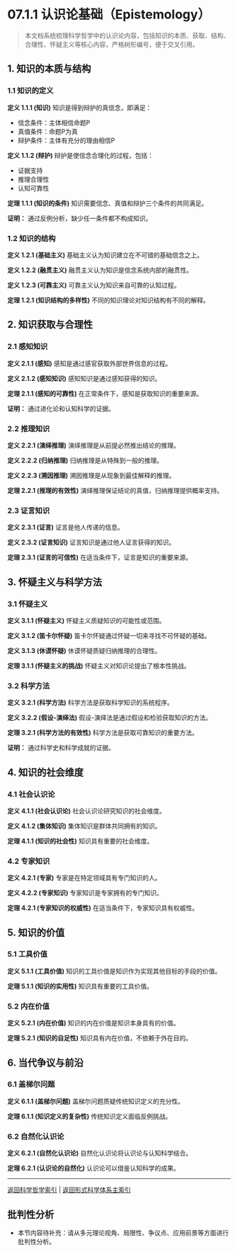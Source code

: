 # 07.1.1 认识论基础（Epistemology）

> 本文档系统梳理科学哲学中的认识论内容，包括知识的本质、获取、结构、合理性、怀疑主义等核心内容，严格树形编号，便于交叉引用。

## 1. 知识的本质与结构

### 1.1 知识的定义

**定义 1.1.1 (知识)**
知识是得到辩护的真信念，即满足：

- 信念条件：主体相信命题P
- 真值条件：命题P为真
- 辩护条件：主体有充分的理由相信P

**定义 1.1.2 (辩护)**
辩护是使信念合理化的过程，包括：

- 证据支持
- 推理合理性
- 认知可靠性

**定理 1.1.1 (知识的条件)**
知识需要信念、真值和辩护三个条件的共同满足。

**证明：** 通过反例分析，缺少任一条件都不构成知识。

### 1.2 知识的结构

**定义 1.2.1 (基础主义)**
基础主义认为知识建立在不可错的基础信念之上。

**定义 1.2.2 (融贯主义)**
融贯主义认为知识是信念系统内部的融贯性。

**定义 1.2.3 (可靠主义)**
可靠主义认为知识来自可靠的认知过程。

**定理 1.2.1 (知识结构的多样性)**
不同的知识理论对知识结构有不同的解释。

## 2. 知识获取与合理性

### 2.1 感知知识

**定义 2.1.1 (感知)**
感知是通过感官获取外部世界信息的过程。

**定义 2.1.2 (感知知识)**
感知知识是通过感知获得的知识。

**定理 2.1.1 (感知的可靠性)**
在正常条件下，感知是获取知识的重要来源。

**证明：** 通过进化论和认知科学的证据。

### 2.2 推理知识

**定义 2.2.1 (演绎推理)**
演绎推理是从前提必然推出结论的推理。

**定义 2.2.2 (归纳推理)**
归纳推理是从特殊到一般的推理。

**定义 2.2.3 (溯因推理)**
溯因推理是从现象到最佳解释的推理。

**定理 2.2.1 (推理的有效性)**
演绎推理保证结论的真值，归纳推理提供概率支持。

### 2.3 证言知识

**定义 2.3.1 (证言)**
证言是他人传递的信息。

**定义 2.3.2 (证言知识)**
证言知识是通过他人证言获得的知识。

**定理 2.3.1 (证言的可信性)**
在适当条件下，证言是知识的重要来源。

## 3. 怀疑主义与科学方法

### 3.1 怀疑主义

**定义 3.1.1 (怀疑主义)**
怀疑主义质疑知识的可能性或范围。

**定义 3.1.2 (笛卡尔怀疑)**
笛卡尔怀疑通过怀疑一切来寻找不可怀疑的基础。

**定义 3.1.3 (休谟怀疑)**
休谟怀疑质疑归纳推理的合理性。

**定理 3.1.1 (怀疑主义的挑战)**
怀疑主义对知识论提出了根本性挑战。

### 3.2 科学方法

**定义 3.2.1 (科学方法)**
科学方法是获取科学知识的系统程序。

**定义 3.2.2 (假设-演绎法)**
假设-演绎法是通过假设和检验获取知识的方法。

**定理 3.2.1 (科学方法的有效性)**
科学方法是获取可靠知识的重要方法。

**证明：** 通过科学史和科学成就的证据。

## 4. 知识的社会维度

### 4.1 社会认识论

**定义 4.1.1 (社会认识论)**
社会认识论研究知识的社会维度。

**定义 4.1.2 (集体知识)**
集体知识是群体共同拥有的知识。

**定理 4.1.1 (知识的社会性)**
知识具有重要的社会维度。

### 4.2 专家知识

**定义 4.2.1 (专家)**
专家是在特定领域具有专门知识的人。

**定义 4.2.2 (专家知识)**
专家知识是专家拥有的专门知识。

**定理 4.2.1 (专家知识的权威性)**
在适当条件下，专家知识具有权威性。

## 5. 知识的价值

### 5.1 工具价值

**定义 5.1.1 (工具价值)**
知识的工具价值是知识作为实现其他目标的手段的价值。

**定理 5.1.1 (知识的实用性)**
知识具有重要的工具价值。

### 5.2 内在价值

**定义 5.2.1 (内在价值)**
知识的内在价值是知识本身具有的价值。

**定理 5.2.1 (知识的自足性)**
知识具有内在价值，不依赖于外在目的。

## 6. 当代争议与前沿

### 6.1 盖梯尔问题

**定义 6.1.1 (盖梯尔问题)**
盖梯尔问题质疑传统知识定义的充分性。

**定理 6.1.1 (知识定义的复杂性)**
传统知识定义面临反例挑战。

### 6.2 自然化认识论

**定义 6.2.1 (自然化认识论)**
自然化认识论将认识论与认知科学结合。

**定理 6.2.1 (认识论的自然化)**
认识论可以借鉴认知科学的成果。

---

[返回科学哲学索引](README.md) | [返回形式科学体系主索引](README.md)

## 批判性分析

- 本节内容待补充：请从多元理论视角、局限性、争议点、应用前景等方面进行批判性分析。
